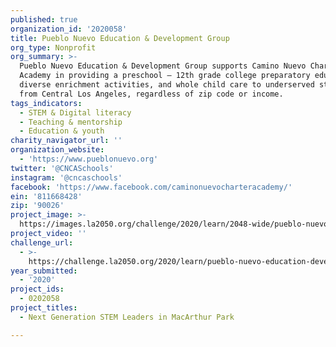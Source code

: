 ```yaml
---
published: true
organization_id: '2020058'
title: Pueblo Nuevo Education & Development Group
org_type: Nonprofit
org_summary: >-
  Pueblo Nuevo Education & Development Group supports Camino Nuevo Charter
  Academy in providing a preschool – 12th grade college preparatory education,
  diverse enrichment activities, and whole child care to underserved students
  from Central Los Angeles, regardless of zip code or income.
tags_indicators:
  - STEM & Digital literacy
  - Teaching & mentorship
  - Education & youth
charity_navigator_url: ''
organization_website:
  - 'https://www.pueblonuevo.org'
twitter: '@CNCASchools'
instagram: '@cncaschools'
facebook: 'https://www.facebook.com/caminonuevocharteracademy/'
ein: '811668428'
zip: '90026'
project_image: >-
  https://images.la2050.org/challenge/2020/learn/2048-wide/pueblo-nuevo-education-development-group.jpg
project_video: ''
challenge_url:
  - >-
    https://challenge.la2050.org/2020/learn/pueblo-nuevo-education-development-group/
year_submitted:
  - '2020'
project_ids:
  - 0202058
project_titles:
  - Next Generation STEM Leaders in MacArthur Park

---
```

